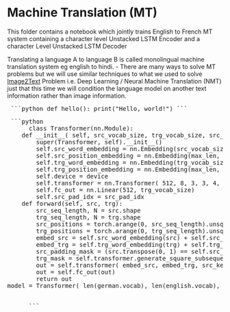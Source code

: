 # Machine Translation (MT)

This folder contains a notebook which jointly trains English to French MT system containing a character level Unstacked LSTM Encoder and a character Level Unstacked LSTM Decoder


Translating a language A to language B is called monolingual machine translation system eg english to hindi.
      - There are many ways to solve MT problems but we will use similar techniques to what we used to solve [Image2Text](https://pub.towardsai.net/natural-language-generation-x2text-tasks-78641031b033#1341) Problem i.e. Deep Learning / Neural Machine Translation (NMT) just that this time we will condition the language model on another text information rather than image information.

<pre> ```python def hello(): print("Hello, world!") ``` </pre>


<pre> ```python
      class Transformer(nn.Module):
    def __init__( self, src_vocab_size, trg_vocab_size, src_pad_idx, max_len, device):
        super(Transformer, self).__init__()
        self.src_word_embedding = nn.Embedding(src_vocab_size, 512)
        self.src_position_embedding = nn.Embedding(max_len, 512)
        self.trg_word_embedding = nn.Embedding(trg_vocab_size, 512)
        self.trg_position_embedding = nn.Embedding(max_len, 512)
        self.device = device
        self.transformer = nn.Transformer( 512, 8, 3, 3, 4, 0.1)
        self.fc_out = nn.Linear(512, trg_vocab_size)
        self.src_pad_idx = src_pad_idx
    def forward(self, src, trg):
        src_seq_length, N = src.shape
        trg_seq_length, N = trg.shape
        src_positions = torch.arange(0, src_seq_length).unsqueeze(1).expand(src_seq_length, N).to(self.device)
        trg_positions = torch.arange(0, trg_seq_length).unsqueeze(1).expand(trg_seq_length, N).to(self.device)
        embed_src = self.src_word_embedding(src) + self.src_position_embedding(src_positions)
        embed_trg = self.trg_word_embedding(trg) + self.trg_position_embedding(trg_positions)
        src_padding_mask = (src.transpose(0, 1) == self.src_pad_idx).to(self.device)
        trg_mask = self.transformer.generate_square_subsequent_mask(trg_seq_length).to(self.device)
        out = self.transformer( embed_src, embed_trg, src_key_padding_mask=src_padding_mask, tgt_mask=trg_mask)
        out = self.fc_out(out)
        return out
model = Transformer( len(german.vocab), len(english.vocab), english.vocab.stoi["<pad>"], 100, device,).to(device)
      
      
      ``` </pre>
